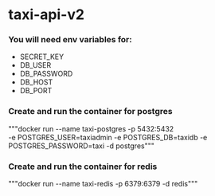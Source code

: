 # taxi-api-v2

### You will need env variables for:
- SECRET_KEY
- DB_USER
- DB_PASSWORD
- DB_HOST
- DB_PORT

### Create and run the container for postgres

"""docker run --name taxi-postgres -p 5432:5432 \
-e POSTGRES_USER=taxiadmin -e POSTGRES_DB=taxidb -e POSTGRES_PASSWORD=taxi -d postgres"""

### Create and run the container for redis

"""docker run --name taxi-redis -p 6379:6379 -d redis"""
